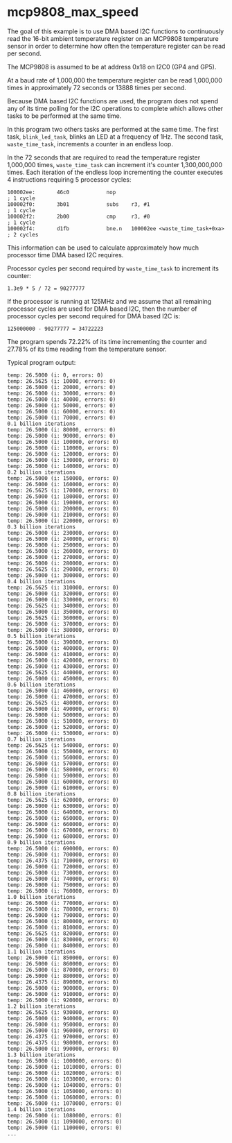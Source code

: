 # mcp9808_max_speed

The goal of this example is to use DMA based I2C functions to continuously
read the 16-bit ambient temperature register on an MCP9808 temperature sensor
in order to determine how often the temperature register can be read per
second.

The MCP9808 is assumed to be at address 0x18 on I2C0 (GP4 and GP5).

At a baud rate of 1,000,000 the temperature register can be read 1,000,000
times in approximately 72 seconds or 13888 times per second.

Because DMA based I2C functions are used, the program does not spend any of
its time polling for the I2C operations to complete which allows other tasks
to be performed at the same time.

In this program two others tasks are performed at the same time. The first
task, `blink_led_task`, blinks an LED at a frequency of 1Hz. The second task,
`waste_time_task`, increments a counter in an endless loop.

In the 72 seconds that are required to read the temperature register 1,000,000
times, `waste_time_task` can increment it's counter 1,300,000,000 times. Each
iteration of the endless loop incrementing the counter executes 4 instructions
requiring 5 processor cycles:

```
100002ee:       46c0            nop                                    ; 1 cycle
100002f0:       3b01            subs    r3, #1                         ; 1 cycle
100002f2:       2b00            cmp     r3, #0                         ; 1 cycle
100002f4:       d1fb            bne.n   100002ee <waste_time_task+0xa> ; 2 cycles
```

This information can be used to calculate approximately how much processor
time DMA based I2C requires.

Processor cycles per second required by `waste_time_task` to increment its
counter:

```
1.3e9 * 5 / 72 = 90277777
```

If the processor is running at 125MHz and we assume that all remaining
processor cycles are used for DMA based I2C, then the number of processor
cycles per second required for DMA based I2C is:

```
125000000 - 90277777 = 34722223
```

The program spends 72.22% of its time incrementing the counter and 27.78% of
its time reading from the temperature sensor.

Typical program output:

```
temp: 26.5000 (i: 0, errors: 0)
temp: 26.5625 (i: 10000, errors: 0)
temp: 26.5000 (i: 20000, errors: 0)
temp: 26.5000 (i: 30000, errors: 0)
temp: 26.5000 (i: 40000, errors: 0)
temp: 26.5000 (i: 50000, errors: 0)
temp: 26.5000 (i: 60000, errors: 0)
temp: 26.5000 (i: 70000, errors: 0)
0.1 billion iterations
temp: 26.5000 (i: 80000, errors: 0)
temp: 26.5000 (i: 90000, errors: 0)
temp: 26.5000 (i: 100000, errors: 0)
temp: 26.5000 (i: 110000, errors: 0)
temp: 26.5000 (i: 120000, errors: 0)
temp: 26.5000 (i: 130000, errors: 0)
temp: 26.5000 (i: 140000, errors: 0)
0.2 billion iterations
temp: 26.5000 (i: 150000, errors: 0)
temp: 26.5000 (i: 160000, errors: 0)
temp: 26.5625 (i: 170000, errors: 0)
temp: 26.5000 (i: 180000, errors: 0)
temp: 26.5000 (i: 190000, errors: 0)
temp: 26.5000 (i: 200000, errors: 0)
temp: 26.5000 (i: 210000, errors: 0)
temp: 26.5000 (i: 220000, errors: 0)
0.3 billion iterations
temp: 26.5000 (i: 230000, errors: 0)
temp: 26.5000 (i: 240000, errors: 0)
temp: 26.5000 (i: 250000, errors: 0)
temp: 26.5000 (i: 260000, errors: 0)
temp: 26.5000 (i: 270000, errors: 0)
temp: 26.5000 (i: 280000, errors: 0)
temp: 26.5625 (i: 290000, errors: 0)
temp: 26.5000 (i: 300000, errors: 0)
0.4 billion iterations
temp: 26.5625 (i: 310000, errors: 0)
temp: 26.5000 (i: 320000, errors: 0)
temp: 26.5000 (i: 330000, errors: 0)
temp: 26.5625 (i: 340000, errors: 0)
temp: 26.5000 (i: 350000, errors: 0)
temp: 26.5625 (i: 360000, errors: 0)
temp: 26.5000 (i: 370000, errors: 0)
temp: 26.5000 (i: 380000, errors: 0)
0.5 billion iterations
temp: 26.5000 (i: 390000, errors: 0)
temp: 26.5000 (i: 400000, errors: 0)
temp: 26.5000 (i: 410000, errors: 0)
temp: 26.5000 (i: 420000, errors: 0)
temp: 26.5000 (i: 430000, errors: 0)
temp: 26.5625 (i: 440000, errors: 0)
temp: 26.5000 (i: 450000, errors: 0)
0.6 billion iterations
temp: 26.5000 (i: 460000, errors: 0)
temp: 26.5000 (i: 470000, errors: 0)
temp: 26.5625 (i: 480000, errors: 0)
temp: 26.5000 (i: 490000, errors: 0)
temp: 26.5000 (i: 500000, errors: 0)
temp: 26.5000 (i: 510000, errors: 0)
temp: 26.5000 (i: 520000, errors: 0)
temp: 26.5000 (i: 530000, errors: 0)
0.7 billion iterations
temp: 26.5625 (i: 540000, errors: 0)
temp: 26.5000 (i: 550000, errors: 0)
temp: 26.5000 (i: 560000, errors: 0)
temp: 26.5000 (i: 570000, errors: 0)
temp: 26.5000 (i: 580000, errors: 0)
temp: 26.5000 (i: 590000, errors: 0)
temp: 26.5000 (i: 600000, errors: 0)
temp: 26.5000 (i: 610000, errors: 0)
0.8 billion iterations
temp: 26.5625 (i: 620000, errors: 0)
temp: 26.5000 (i: 630000, errors: 0)
temp: 26.5000 (i: 640000, errors: 0)
temp: 26.5000 (i: 650000, errors: 0)
temp: 26.5000 (i: 660000, errors: 0)
temp: 26.5000 (i: 670000, errors: 0)
temp: 26.5000 (i: 680000, errors: 0)
0.9 billion iterations
temp: 26.5000 (i: 690000, errors: 0)
temp: 26.5000 (i: 700000, errors: 0)
temp: 26.4375 (i: 710000, errors: 0)
temp: 26.5000 (i: 720000, errors: 0)
temp: 26.5000 (i: 730000, errors: 0)
temp: 26.5000 (i: 740000, errors: 0)
temp: 26.5000 (i: 750000, errors: 0)
temp: 26.5000 (i: 760000, errors: 0)
1.0 billion iterations
temp: 26.5000 (i: 770000, errors: 0)
temp: 26.5000 (i: 780000, errors: 0)
temp: 26.5000 (i: 790000, errors: 0)
temp: 26.5000 (i: 800000, errors: 0)
temp: 26.5000 (i: 810000, errors: 0)
temp: 26.5625 (i: 820000, errors: 0)
temp: 26.5000 (i: 830000, errors: 0)
temp: 26.5000 (i: 840000, errors: 0)
1.1 billion iterations
temp: 26.5000 (i: 850000, errors: 0)
temp: 26.5000 (i: 860000, errors: 0)
temp: 26.5000 (i: 870000, errors: 0)
temp: 26.5000 (i: 880000, errors: 0)
temp: 26.4375 (i: 890000, errors: 0)
temp: 26.5000 (i: 900000, errors: 0)
temp: 26.5000 (i: 910000, errors: 0)
temp: 26.5000 (i: 920000, errors: 0)
1.2 billion iterations
temp: 26.5625 (i: 930000, errors: 0)
temp: 26.5000 (i: 940000, errors: 0)
temp: 26.5000 (i: 950000, errors: 0)
temp: 26.5000 (i: 960000, errors: 0)
temp: 26.4375 (i: 970000, errors: 0)
temp: 26.4375 (i: 980000, errors: 0)
temp: 26.5000 (i: 990000, errors: 0)
1.3 billion iterations
temp: 26.5000 (i: 1000000, errors: 0)
temp: 26.5000 (i: 1010000, errors: 0)
temp: 26.5000 (i: 1020000, errors: 0)
temp: 26.5000 (i: 1030000, errors: 0)
temp: 26.5000 (i: 1040000, errors: 0)
temp: 26.5000 (i: 1050000, errors: 0)
temp: 26.5000 (i: 1060000, errors: 0)
temp: 26.5000 (i: 1070000, errors: 0)
1.4 billion iterations
temp: 26.5000 (i: 1080000, errors: 0)
temp: 26.5000 (i: 1090000, errors: 0)
temp: 26.5000 (i: 1100000, errors: 0)
...
```

